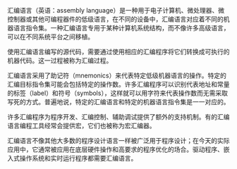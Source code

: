 汇编语言（英语：assembly language）是一种用于电子计算机、微处理器、微控制器或其他可编程器件的低级语言，在不同的设备中，汇编语言对应着不同的机器语言指令集。一种汇编语言专用于某种计算机系统结构，而不像许多高级语言，可以在不同系统平台之间移植。

使用汇编语言编写的源代码，需要通过使用相应的汇编程序将它们转换成可执行的机器代码。这一过程被称为汇编过程。

汇编语言采用了助记符（mnemonics）来代表特定低级机器语言的操作。特定的汇编目标指令集可能会包括特定的操作数。许多汇编程序可以识别代表地址和常量的标签（label）和符号（symbols），这样就可以用字符来代表操作数而无需采取写死的方式。普遍地说，特定的汇编语言和特定的机器语言指令集是一一对应的。

许多汇编程序为程序开发、汇编控制、辅助调试提供了额外的支持机制。有的汇编语言编程工具经常会提供宏，它们也被称为宏汇编器。

汇编语言不像其他大多数的程序设计语言一样被广泛用于程序设计；在今天的实际应用中，它通常被应用在底层硬件操作和高要求的程序优化的场合。驱动程序、嵌入式操作系统和实时运行程序都需要汇编语言。